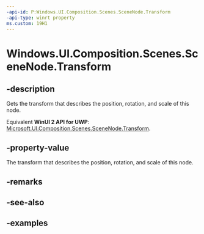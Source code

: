 ```yaml
---
-api-id: P:Windows.UI.Composition.Scenes.SceneNode.Transform
-api-type: winrt property
ms.custom: 19H1
---
```


<!-- Property syntax.
public SceneModelTransform Transform { get; }
-->

# Windows.UI.Composition.Scenes.SceneNode.Transform

## -description

Gets the transform that describes the position, rotation, and scale of this node.

Equivalent **WinUI 2 API for UWP**: [Microsoft.UI.Composition.Scenes.SceneNode.Transform](/windows/winui/api/microsoft.ui.composition.scenes.scenenode.transform).

## -property-value

The transform that describes the position, rotation, and scale of this node.

## -remarks

## -see-also

## -examples

